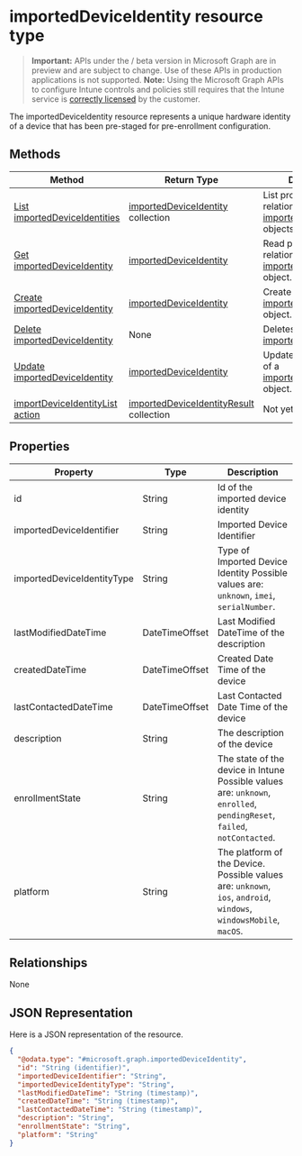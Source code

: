 ﻿# importedDeviceIdentity resource type

> **Important:** APIs under the / beta version in Microsoft Graph are in preview and are subject to change. Use of these APIs in production applications is not supported.
> **Note:** Using the Microsoft Graph APIs to configure Intune controls and policies still requires that the Intune service is [correctly licensed](https://go.microsoft.com/fwlink/?linkid=839381) by the customer.

The importedDeviceIdentity resource represents a unique hardware identity of a device that has been pre-staged for pre-enrollment configuration.
## Methods
|Method|Return Type|Description|
|---|---|---|
|[List importedDeviceIdentities](../api/intune_corpenrollment_importeddeviceidentity_list.md)|[importedDeviceIdentity](../resources/intune_corpenrollment_importeddeviceidentity.md) collection|List properties and relationships of the [importedDeviceIdentity](../resources/intune_corpenrollment_importeddeviceidentity.md) objects.|
|[Get importedDeviceIdentity](../api/intune_corpenrollment_importeddeviceidentity_get.md)|[importedDeviceIdentity](../resources/intune_corpenrollment_importeddeviceidentity.md)|Read properties and relationships of the [importedDeviceIdentity](../resources/intune_corpenrollment_importeddeviceidentity.md) object.|
|[Create importedDeviceIdentity](../api/intune_corpenrollment_importeddeviceidentity_create.md)|[importedDeviceIdentity](../resources/intune_corpenrollment_importeddeviceidentity.md)|Create a new [importedDeviceIdentity](../resources/intune_corpenrollment_importeddeviceidentity.md) object.|
|[Delete importedDeviceIdentity](../api/intune_corpenrollment_importeddeviceidentity_delete.md)|None|Deletes a [importedDeviceIdentity](../resources/intune_corpenrollment_importeddeviceidentity.md).|
|[Update importedDeviceIdentity](../api/intune_corpenrollment_importeddeviceidentity_update.md)|[importedDeviceIdentity](../resources/intune_corpenrollment_importeddeviceidentity.md)|Update the properties of a [importedDeviceIdentity](../resources/intune_corpenrollment_importeddeviceidentity.md) object.|
|[importDeviceIdentityList action](../api/intune_corpenrollment_importeddeviceidentity_importdeviceidentitylist.md)|[importedDeviceIdentityResult](../resources/intune_corpenrollment_importeddeviceidentityresult.md) collection|Not yet documented|

## Properties
|Property|Type|Description|
|---|---|---|
|id|String|Id of the imported device identity|
|importedDeviceIdentifier|String|Imported Device Identifier|
|importedDeviceIdentityType|String|Type of Imported Device Identity Possible values are: `unknown`, `imei`, `serialNumber`.|
|lastModifiedDateTime|DateTimeOffset|Last Modified DateTime of the description|
|createdDateTime|DateTimeOffset|Created Date Time of the device|
|lastContactedDateTime|DateTimeOffset|Last Contacted Date Time of the device|
|description|String|The description of the device|
|enrollmentState|String|The state of the device in Intune Possible values are: `unknown`, `enrolled`, `pendingReset`, `failed`, `notContacted`.|
|platform|String|The platform of the Device. Possible values are: `unknown`, `ios`, `android`, `windows`, `windowsMobile`, `macOS`.|

## Relationships
None
## JSON Representation
Here is a JSON representation of the resource.
<!-- {
  "blockType": "resource",
  "keyProperty": "id",
  "@odata.type": "microsoft.graph.importedDeviceIdentity"
}
-->
```json
{
  "@odata.type": "#microsoft.graph.importedDeviceIdentity",
  "id": "String (identifier)",
  "importedDeviceIdentifier": "String",
  "importedDeviceIdentityType": "String",
  "lastModifiedDateTime": "String (timestamp)",
  "createdDateTime": "String (timestamp)",
  "lastContactedDateTime": "String (timestamp)",
  "description": "String",
  "enrollmentState": "String",
  "platform": "String"
}
```



